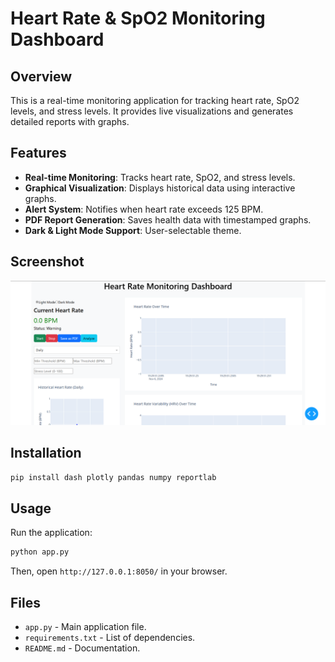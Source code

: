# Heart Rate & SpO2 Monitoring Dashboard

## Overview
This is a real-time monitoring application for tracking heart rate, SpO2 levels, and stress levels. It provides live visualizations and generates detailed reports with graphs.

## Features
- **Real-time Monitoring**: Tracks heart rate, SpO2, and stress levels.
- **Graphical Visualization**: Displays historical data using interactive graphs.
- **Alert System**: Notifies when heart rate exceeds 125 BPM.
- **PDF Report Generation**: Saves health data with timestamped graphs.
- **Dark & Light Mode Support**: User-selectable theme.

## Screenshot
![Dashboard Screenshot](dashboard.png)

## Installation
```bash
pip install dash plotly pandas numpy reportlab
```

## Usage
Run the application:
```bash
python app.py
```
Then, open `http://127.0.0.1:8050/` in your browser.

## Files
- `app.py` - Main application file.
- `requirements.txt` - List of dependencies.
- `README.md` - Documentation.